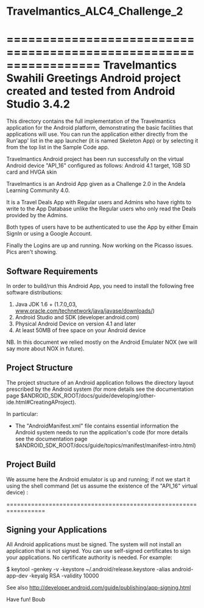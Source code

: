 # Travelmantics_ALC4_Challenge_2

=================================================================
                          Travelmantics
               Swahili Greetings Android project
          created and tested from Android Studio 3.4.2
=================================================================

This directory contains the full implementation of the Travelmantics application for the Android platform, demonstrating the basic facilities that applications will use.  You can run the application either directly from the Run'app' list in the app launcher (it is named Skeleton App) or by selecting it from the top list in the Sample Code app.

Travelmantics Android project has been run successfully on the virtual Android device "API_16" configured as follows: Android 4.1 target, 1GB SD card and HVGA skin

Travelmantics is an Android App given as a Challenge 2.0 in the Andela Learning Community 4.0.

It is a Travel Deals App with Regular users and Admins who have rights to write to the App Database unlike the Regular users who only read the Deals provided by the Admins.

Both types of users have to be authenticated to use the App by either Emain SignIn or using a Google Account.

Finally the Logins are up and running. Now working on the Picasso issues. Pics aren't showing.


Software Requirements
---------------------

In order to build/run this Android App, you need to install the following free software distributions:

1) Java JDK 1.6 +  (1.7.0_03, www.oracle.com/technetwork/java/javase/downloads/)
2) Android Studio and SDK    (developer.android.com)
3) Physical Android Device on version 4.1 and later 
4) At least 50MB of free space on your Android device

NB. In this document we relied mostly on the Android Emulater NOX (we will say more about NOX in future).


Project Structure
-----------------

The project structure of an Android application follows the directory layout prescribed by the Android system (for more details see the documentation page
$ANDROID_SDK_ROOT/docs/guide/developing/other-ide.html#CreatingAProject).

In particular:

* The "AndroidManifest.xml" file contains essential information the Android system needs to run the application's code (for more details see the documentation page $ANDROID_SDK_ROOT/docs/guide/topics/manifest/manifest-intro.html)



Project Build
-------------

We assume here the Android emulator is up and running; if not we start it using the shell command (let us assume the existence of the "API_16" virtual device) :

=================================================================


Signing your Applications
-------------------------
All Android applications must be signed. The system will not install an application that is not signed. You can use self-signed certificates to sign your applications. No certificate authority is needed. For example:

$ keytool -genkey -v -keystore ~/.android/release.keystore
          -alias android-app-dev -keyalg RSA -validity 10000

See also http://developer.android.com/guide/publishing/app-signing.html


Have fun!
Boub
